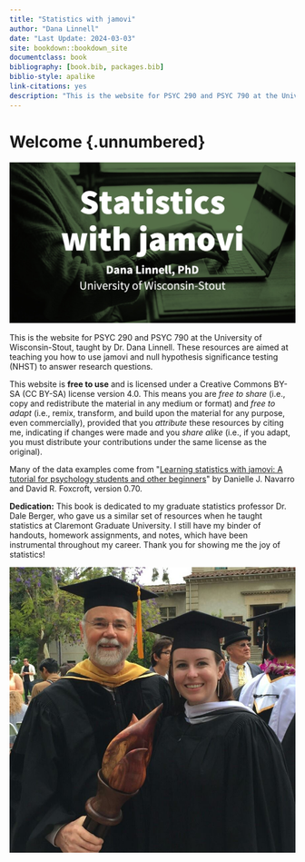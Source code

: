 ```yaml
---
title: "Statistics with jamovi"
author: "Dana Linnell"
date: "Last Update: 2024-03-03"
site: bookdown::bookdown_site
documentclass: book
bibliography: [book.bib, packages.bib]
biblio-style: apalike
link-citations: yes
description: "This is the website for PSYC 290 and PSYC 790 at the University of Wisconsin-Stout, taught by Dana Linnell, PhD."
---
```




# Welcome {.unnumbered}

![](images/Cover.jpg)

This is the website for PSYC 290 and PSYC 790 at the University of Wisconsin-Stout, taught by Dr. Dana Linnell. These resources are aimed at teaching you how to use jamovi and null hypothesis significance testing (NHST) to answer research questions.

This website is **free to use** and is licensed under a Creative Commons BY-SA (CC BY-SA) license version 4.0. This means you are *free to share* (i.e., copy and redistribute the material in any medium or format) and *free to adapt* (i.e., remix, transform, and build upon the material for any purpose, even commercially), provided that you *attribute* these resources by citing me, indicating if changes were made and you *share alike* (i.e., if you adapt, you must distribute your contributions under the same license as the original).

Many of the data examples come from "[Learning statistics with jamovi: A tutorial for psychology students and other beginners](http://www.learnstatswithjamovi.com)" by Danielle J. Navarro and David R. Foxcroft, version 0.70.

**Dedication:** This book is dedicated to my graduate statistics professor Dr. Dale Berger, who gave us a similar set of resources when he taught statistics at Claremont Graduate University. I still have my binder of handouts, homework assignments, and notes, which have been instrumental throughout my career. Thank you for showing me the joy of statistics!

![Image of Dale Berger and Dana Linnell at her master's graduation ceremony](images/Dale.jpg)
